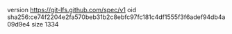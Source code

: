 version https://git-lfs.github.com/spec/v1
oid sha256:ce74f2204e2fa570beb31b2c8ebfc97fc181c4df1555f3f6adef94db4a09d9e4
size 1334
